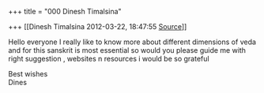 +++
title = "000 Dinesh Timalsina"

+++
[[Dinesh Timalsina	2012-03-22, 18:47:55 [Source](https://groups.google.com/g/samskrita/c/rhiNQ8fwi_4)]]



Hello everyone I really like to know more about different dimensions of veda and for this sanskrit is most essential so would you please guide me with right suggestion , websites n resources i would be so grateful

Best wishes  
Dines

